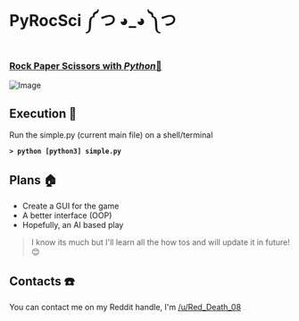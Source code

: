 # PyRocSci ༼ つ ◕_◕ ༽つ

### __<u>Rock Paper Scissors with <i>Python</i>:snake:</u>__

![Image](https://nypost.com/wp-content/uploads/sites/2/2020/04/rock-paper-scissor.jpg?quality=80&strip=all&w=618&h=410&crop=1)





## Execution :rocket:

Run the simple.py (current main file) on a shell/terminal

**`> python [python3] simple.py`**





## Plans :house:

* Create a GUI for the game
* A better interface (OOP)
* Hopefully, an AI based play

> I know its much but I'll learn all the how tos and will update it in future! :blush:





## Contacts :phone:

You can contact me on my Reddit handle, I'm [/u/Red_Death_08](https://reddit.com/user/Red_Death_08) <img src="https://i.redd.it/2qy7unjo2j331.png" alt="reddit_logo" style="zoom:5%;" />